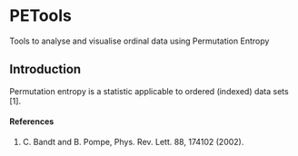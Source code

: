 # PETools
Tools to analyse and visualise ordinal data using Permutation Entropy

## Introduction
Permutation entropy is a statistic applicable to ordered (indexed) data sets [1].

#### References
1. C. Bandt and B. Pompe, Phys. Rev. Lett. 88, 174102 (2002).
